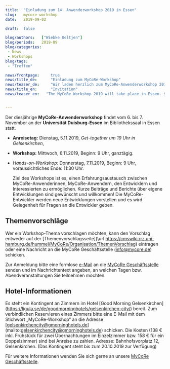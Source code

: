 ```yaml
---
title:  "Einladung zum 14. Anwenderworkshop 2019 in Essen"
slug: 	mycore-workshop
date:   2019-09-02

draft: 	false

blog/authors: 	["Wiebke Oeltjen"]
blog/periods: 	2019-09
blog/categories:
 - News
 - Workshops
blog/tags:
 - "Treffen"

news/frontpage: 	true
news/title_de: 		"Einladung zum MyCoRe-Workshop"
news/teaser_de: 	"Wir laden herzlich zum MyCoRe-Anwenderworkshop 2019 ein. Er findet vom 6.-7.11. in Essen statt."
news/title_en: 		"Invitation"
news/teaser_en:	  "The MyCoRe Workshop 2019 will take place in Essen. Save the date: 6. and 7. November 2019."


---
```


  Der diesjährige **MyCoRe-Anwenderworkshop** findet vom 6. bis 7. November an der 
  __Universität Duisburg-Essen__ im Bibliothekssaal in Essen statt.

* __Anreisetag:__ Dienstag, 5.11.2019, *Get-together um 19 Uhr in Gelsenkirchen*, 
* **Workshop:** Mittwoch, 6.11.2019, Beginn: 9 Uhr, ganztägig.
* *Hands-on-Workshop:* Donnerstag, 7.11.2019, Beginn: 9 Uhr, voraussichtliches Ende: 11:30 Uhr.
   
   Ziel des Workshops ist es, einen Erfahrungsaustausch zwischen MyCoRe-Anwenderinnen, MyCoRe-Anwendern, den Entwicklern und Interessierten zu ermöglichen. Kurze Beiträge und Berichte über eigene Entwicklungen sind gewünscht und willkommen! Die MyCoRe-Entwickler werden neue Entwicklungen vorstellen und es wird Gelegenheit für Fragen an die Entwickler geben. </p>


## Themenvorschläge ##
  Wer ein Workshop-Thema vorschlagen möchten, kann den Vorschlag entweder auf der [Themenvorschlagsseite](\url https://cmswiki.rrz.uni-hamburg.de/hummel/MyCoRe/Organisation/ThemenVorschlag) eintragen oder eine Nachricht an die MyCoRe Geschäftsstelle (info@mycore.de) schicken. 

Zur Anmeldung bitte eine formlose <a href="mailto:info@mycore.de">e-Mail</a> an die <a title="Geschäftsstelle" href="https://www.mycore.de/site/community/contact/">MyCoRe Geschäftsstelle</a> senden und im Nachrichtentext angeben, an welchen Tagen bzw. Abendveranstaltungen Sie teilnehmen möchten.


## Hotel-Informationen ##
  
  Es steht ein Kontingent an Zimmern im Hotel [Good Morning Gelsenkirchen] (https://ligula.se/de/goodmorninghotels/gelsenkirchen-city/) bereit. Zum verbindlichen Reservieren eines Zimmers bitte eine E-Mail mit dem Stichwort „MyCoRe-Workshop“ an die Adresse [gelsenkirchencity@gmorninghotels.de] (mailto:gelsenkirchencity@gmorninghotels.de) schicken. Die Kosten (138 € inkl. Frühstück für zwei Übernachtungen im Einzelzimmer bzw. 158 € für ein Doppelzimmer) sind bei Anreise zu zahlen. Adresse: Bahnhofsvorplatz 12, Gelsenkirchen. (Das Kontingent steht bis zum 20.10.2019 zur Verfügung)
    
  Für weitere Informationen wenden Sie sich gerne an unsere <a title="Geschäftsstelle" href="site:contact">MyCoRe Geschäftsstelle</a>.
